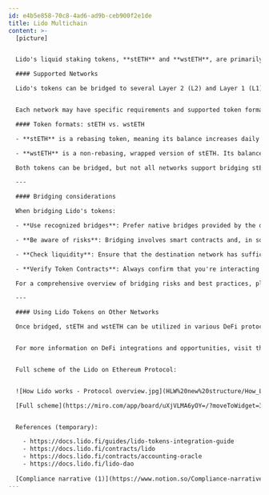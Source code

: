 ```yaml
---
id: e4b5e858-70c8-4ad6-ad9b-ceb900f2e1de
title: Lido Multichain
content: >-
  [picture]


  Lido's liquid staking tokens, **stETH** and **wstETH**, are primarily issued on the Ethereum network. However, for better adoption and utility, the Lido DAO supports bridging these tokens to various other blockchain networks. This multichain approach allows users to leverage Lido tokens across different ecosystems, benefiting from lower fees, faster transactions, and different DeFi opportunities.

  #### Supported Networks

  Lido's tokens can be bridged to several Layer 2 (L2) and Layer 1 (L1) networks, including OP Mainnet, Base, Arbitrum, Polygon PoS,  zkSync, Linea, Mantle, Scroll, BNB Chain, Zircuit, Unichain, Mode, Lisk, Soneium, and Swellchain.


  Each network may have specific requirements and supported token formats. Details on which tokens are supported on which chain can be found [here.](https://lido.fi/lido-multichain)

  #### Token formats: stETH vs. wstETH

  - **stETH** is a rebasing token, meaning its balance increases daily to reflect staking rewards. However, many DeFi protocols and bridges do not support rebasing tokens, which can lead to complications.

  - **wstETH** is a non-rebasing, wrapped version of stETH. Its balance remains constant, and staking rewards are reflected in the token's value. Due to its compatibility, wstETH is generally recommended for bridging and DeFi integrations.

  Both tokens can be bridged, but not all networks support bridging stETH (only OP Mainnet, Unichain, and Soneium are available).

  ---

  #### Bridging considerations

  When bridging Lido's tokens:

  - **Use recognized bridges**: Prefer native bridges provided by the destination network (e.g., Arbitrum's canonical bridge) for enhanced security and compatibility.

  - **Be aware of risks**: Bridging involves smart contracts and, in some cases, third-party validators. Understand the associated risks, including potential smart contract vulnerabilities and liquidity issues on the destination chain.

  - **Check liquidity**: Ensure that the destination network has sufficient liquidity for stETH or wstETH to facilitate smooth transactions and interactions.

  - **Verify Token Contracts**: Always confirm that you're interacting with the correct token contracts on the destination network to avoid scams or unsupported tokens.

  For a comprehensive overview of bridging risks and best practices, please follow [the Bridging stETH/wstETH: A Guide To Risks & Best Practices.](https://help.lido.fi/en/articles/11481402-bridging-steth-wsteth-a-guide-to-risks-best-practices)

  ---

  #### Using Lido Tokens on Other Networks

  Once bridged, stETH and wstETH can be utilized in various DeFi protocols on the destination networks. This includes lending platforms, liquidity pools, and more reward opportunities. The availability of these services varies by network, so it's essential to research and understand the DeFi opportunities of the specific chain you're engaging with.


  For more information on DeFi integrations and opportunities, visit the [Lido Multichain page.](https://lido.fi/lido-multichain)


  Full scheme of the Lido on Ethereum Protocol:


  ![How Lido works - Protocol overview.jpg](HLW%20new%20structure/How_Lido_works_-_Protocol_overview.jpg)

  [Full scheme](https://miro.com/app/board/uXjVLMA6yOY=/?moveToWidget=3458764606062290548&cot=14)


  References (temporary):

    - https://docs.lido.fi/guides/lido-tokens-integration-guide
    - https://docs.lido.fi/contracts/lido
    - https://docs.lido.fi/contracts/accounting-oracle
    - https://docs.lido.fi/lido-dao
      
  [Compliance narrative (1)](https://www.notion.so/Compliance-narrative-1-202bf633d0c980cbabdee48b9a270db8?pvs=21)
---
```

